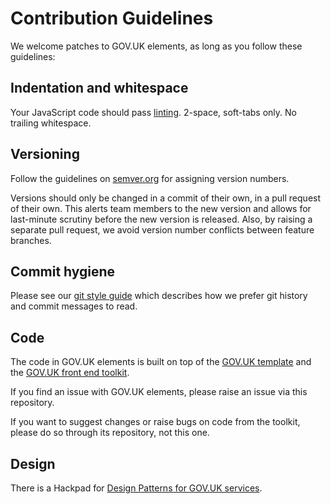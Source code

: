 # Contribution Guidelines

We welcome patches to GOV.UK elements, as long as you follow these
guidelines:

## Indentation and whitespace

Your JavaScript code should pass [linting](https://github.com/alphagov/govuk_prototype_kit/blob/0d9835b7ad8d7bc06aa288204eb3ce9a07116be2/docs/linting.md).
2-space, soft-tabs only. No trailing whitespace.

## Versioning

Follow the guidelines on [semver.org](http://semver.org/) for assigning version
numbers.

Versions should only be changed in a commit of their own, in a pull request of
their own. This alerts team members to the new version and allows for
last-minute scrutiny before the new version is released. Also, by raising a
separate pull request, we avoid version number conflicts between feature
branches.

## Commit hygiene

Please see our [git style guide](https://github.com/alphagov/styleguides/blob/master/git.md)
which describes how we prefer git history and commit messages to read.

## Code

The code in GOV.UK elements is built on top of the [GOV.UK template](https://github.com/alphagov/govuk_template)
and the [GOV.UK front end toolkit](https://github.com/alphagov/govuk_frontend_toolkit).

If you find an issue with GOV.UK elements, please raise an issue via this repository.

If you want to suggest changes or raise bugs on code from the toolkit, please do so through its repository, not this one.

## Design

There is a Hackpad for [Design Patterns for GOV.UK services](https://designpatterns.hackpad.com/).
